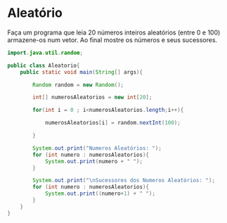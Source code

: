 <h1>Aleatório</h1>



Faça um programa que leia 20 números inteiros aleatórios (entre 0 e 100) armazene-os num vetor.
Ao final mostre os números e seus sucessores.



```java
import.java.util.random;

public class Aleatorio{
    public static void main(String[] args){

        Random random = new Random();

        int[] numerosAleatorios = new int[20];

        for(int i = 0 ; i<numerosAleatorios.length;i++){

            numerosAleatorios[i] = random.nextInt(100);						

        }

        System.out.print("Numeros Aleatórios: ");
        for (int numero : numerosAleatorios){
            System.out.print(numero + " ");	
        }

        System.out.print("\nSucessores dos Numeros Aleatórios: ");
        for (int numero : numerosAleatorios){
            System.out.print((numero+1) + " ");	
        }
    }   
}

```


